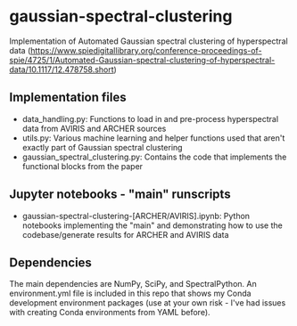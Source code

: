 # gaussian-spectral-clustering
Implementation of Automated Gaussian spectral clustering of hyperspectral data (https://www.spiedigitallibrary.org/conference-proceedings-of-spie/4725/1/Automated-Gaussian-spectral-clustering-of-hyperspectral-data/10.1117/12.478758.short)

## Implementation files
- data_handling.py: Functions to load in and pre-process hyperspectral data from AVIRIS and ARCHER sources
- utils.py: Various machine learning and helper functions used that aren't exactly part of Gaussian spectral clustering
- gaussian_spectral_clustering.py: Contains the code that implements the functional blocks from the paper

## Jupyter notebooks - "main" runscripts
- gaussian-spectral-clustering-[ARCHER/AVIRIS].ipynb: Python notebooks implementing the "main" and demonstrating how to use the codebase/generate results for ARCHER and AVIRIS data

## Dependencies
The main dependencies are NumPy, SciPy, and SpectralPython. An environment.yml file is included in this repo that shows my Conda development environment packages (use at your own risk - I've had issues with creating Conda environments from YAML before).
